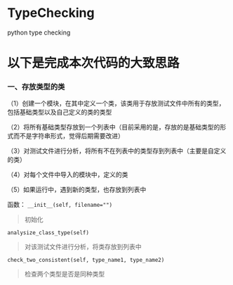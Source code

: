 # TypeChecking
python type checking

# 以下是完成本次代码的大致思路
### 一、存放类型的类
（1）创建一个模块，在其中定义一个类，该类用于存放测试文件中所有的类型，包括基础类型以及自己定义的类的类型

（2）将所有基础类型存放到一个列表中（目前采用的是，存放的是基础类型的形式而不是字符串形式，觉得后期需要改进）

（3）对测试文件进行分析，将所有不在列表中的类型存到列表中（主要是自定义的类）

（4）对每个文件中导入的模块中，定义的类

（5）如果运行中，遇到新的类型，也存放到列表中

函数：
`__init__(self, filename="")`
> 初始化


`analysize_class_type(self)`
> 对该测试文件进行分析，将类存放到列表中


`check_two_consistent(self, type_name1, type_name2)`
> 检查两个类型是否是同种类型